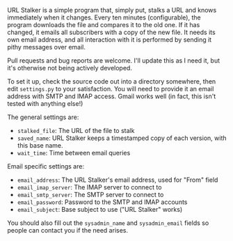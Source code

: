 URL Stalker is a simple program that, simply put, stalks a URL and knows immediately
when it changes.  Every ten minutes (configurable), the program downloads the file and
compares it to the old one.  If it has changed, it emails all subscribers with a copy 
of the new file.  It needs its own email address, and all interaction with it is 
performed by sending it pithy messages over email.

Pull requests and bug reports are welcome.  I'll update this as I need it, but it's 
otherwise not being actively developed.

To set it up, check the source code out into a directory somewhere, then edit 
`settings.py` to your satisfaction.  You will need to provide it an email address with
SMTP and IMAP access.  Gmail works well (in fact, this isn't tested with anything 
else!)

The general settings are:
 - `stalked_file`:  The URL of the file to stalk
 - `saved_name`:    URL Stalker keeps a timestamped copy of each version, with this
                    base name.
 - `wait_time`:     Time between email queries

Email specific settings are:
 - `email_address`:     The URL Stalker's email address, used for "From" field
 - `email_imap_server`: The IMAP server to connect to
 - `email_smtp_server`: The SMTP server to connect to
 - `email_password`:    Password to the SMTP and IMAP accounts
 - `email_subject`:     Base subject to use ("URL Stalker" works)

You should also fill out the `sysadmin_name` and `sysadmin_email` fields so people 
can contact you if the need arises.
